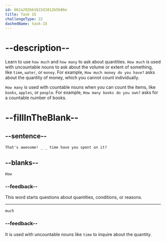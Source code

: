 ```yaml
---
id: 662a292bb1622d1012b5b86e
title: Task 15
challengeType: 22
dashedName: task-15
---
```


<!--
AUDIO REFERENCE: 
Brian: That's awesome! How much time have you spent on it?
-->

# --description--

Learn to use `how much` and `how many` to ask about quantities. `How much` is used with uncountable nouns to ask about the volume or extent of something, like `time`, `water`, or `money`. For example, `How much money do you have?` asks about the quantity of money, which you cannot count individually.

`How many` is used with countable nouns when you can count the items, like `books`, `apples`, or `people`. For example, `How many books do you own?` asks for a countable number of books.

# --fillInTheBlank--

## --sentence--

`That's awesome! _ _ time have you spent on it?`

## --blanks--

`How`

### --feedback--

This word starts questions about quantities, conditions, or reasons.

---

`much`

### --feedback--

It is used with uncountable nouns like `time` to inquire about the quantity.

